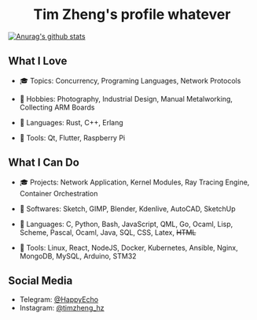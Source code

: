 # <div align="center"> Tim Zheng's profile whatever </div>

[![Anurag's github stats](https://github-readme-stats.vercel.app/api?username=ultrasilicon&count_private=true&show_icons=true&theme=buefy)](https://github.com/anuraghazra/github-readme-stats)

## What I Love

* 🎓 Topics: Concurrency, Programing Languages, Network Protocols
* 🧋 Hobbies: Photography, Industrial Design, Manual Metalworking, Collecting ARM Boards

* 🐫 Languages: Rust, C++, Erlang
* 🔧 Tools: Qt, Flutter, Raspberry Pi

## What I Can Do 

* 🎓 Projects: Network Application, Kernel Modules, Ray Tracing Engine, Container Orchestration
* 🧋 Softwares: Sketch, GIMP, Blender, Kdenlive, AutoCAD, SketchUp

* 🐫 Languages: C, Python, Bash, JavaScript, QML, Go, Ocaml, Lisp, Scheme, Pascal, Ocaml, Java, SQL, CSS, Latex, <s>HTML</s>
* 🔧 Tools: Linux, React, NodeJS, Docker, Kubernetes, Ansible, Nginx, MongoDB, MySQL, Arduino, STM32

## Social Media
* Telegram: [@HappyEcho](https://t.me/HappyEcho)
* Instagram: [@timzheng_hz](https://www.instagram.com/timzheng_hz/)
